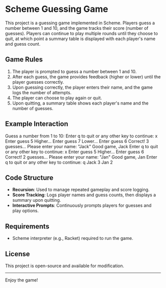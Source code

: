 # Scheme Guessing Game

This project is a guessing game implemented in Scheme. Players guess a number between 1 and 10, and the game tracks their score (number of guesses). Players can continue to play multiple rounds until they choose to quit, at which point a summary table is displayed with each player's name and guess count.

## Game Rules
1. The player is prompted to guess a number between 1 and 10.
2. After each guess, the game provides feedback (higher or lower) until the player guesses correctly.
3. Upon guessing correctly, the player enters their name, and the game logs the number of attempts.
4. The player can choose to play again or quit.
5. Upon quitting, a summary table shows each player's name and the number of guesses.

## Example Interaction
Guess a number from 1 to 10:
Enter q to quit or any other key to continue: x Enter guess 5 Higher... Enter guess 7 Lower... Enter guess 6 Correct! 3 guesses... Please enter your name: "Jack" Good game, Jack Enter q to quit or any other key to continue: x Enter guess 5 Higher... Enter guess 6 Correct! 2 guesses... Please enter your name: "Jan" Good game, Jan Enter q to quit or any other key to continue: q
Jack 3
Jan 2


## Code Structure
- **Recursion**: Used to manage repeated gameplay and score logging.
- **Score Tracking**: Logs player names and guess counts, then displays a summary upon quitting.
- **Interactive Prompts**: Continuously prompts players for guesses and play options.

## Requirements
- Scheme interpreter (e.g., Racket) required to run the game.

## License
This project is open-source and available for modification.

---

Enjoy the game!
